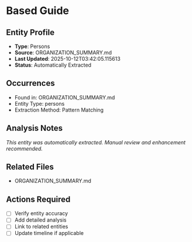# Based Guide

## Entity Profile
- **Type**: Persons
- **Source**: ORGANIZATION_SUMMARY.md
- **Last Updated**: 2025-10-12T03:42:05.115613
- **Status**: Automatically Extracted

## Occurrences
- Found in: ORGANIZATION_SUMMARY.md
- Entity Type: persons
- Extraction Method: Pattern Matching

## Analysis Notes
*This entity was automatically extracted. Manual review and enhancement recommended.*

## Related Files
- ORGANIZATION_SUMMARY.md

## Actions Required
- [ ] Verify entity accuracy
- [ ] Add detailed analysis
- [ ] Link to related entities
- [ ] Update timeline if applicable
